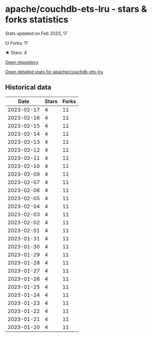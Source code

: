 # apache/couchdb-ets-lru - stars & forks statistics

Stats updated on Feb 2023, 17

☋ Forks: 11

★ Stars: 4

[Open repository](https://github.com/apache/couchdb-ets-lru)

[Open detailed stats for apache/couchdb-ets-lru](https://reviewgithub.com/rep/apache/couchdb-ets-lru)

## Historical data
| Date | Stars | Forks |
|------|-------|-------|
| 2023-02-17 | 4 | 11 | 
| 2023-02-16 | 4 | 11 | 
| 2023-02-15 | 4 | 11 | 
| 2023-02-14 | 4 | 11 | 
| 2023-02-13 | 4 | 11 | 
| 2023-02-12 | 4 | 11 | 
| 2023-02-11 | 4 | 11 | 
| 2023-02-10 | 4 | 11 | 
| 2023-02-09 | 4 | 11 | 
| 2023-02-07 | 4 | 11 | 
| 2023-02-06 | 4 | 11 | 
| 2023-02-05 | 4 | 11 | 
| 2023-02-04 | 4 | 11 | 
| 2023-02-03 | 4 | 11 | 
| 2023-02-02 | 4 | 11 | 
| 2023-02-01 | 4 | 11 | 
| 2023-01-31 | 4 | 11 | 
| 2023-01-30 | 4 | 11 | 
| 2023-01-29 | 4 | 11 | 
| 2023-01-28 | 4 | 11 | 
| 2023-01-27 | 4 | 11 | 
| 2023-01-26 | 4 | 11 | 
| 2023-01-25 | 4 | 11 | 
| 2023-01-24 | 4 | 11 | 
| 2023-01-23 | 4 | 11 | 
| 2023-01-22 | 4 | 11 | 
| 2023-01-21 | 4 | 11 | 
| 2023-01-20 | 4 | 11 | 

